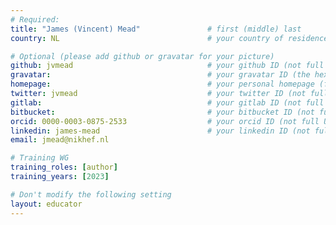 ```yaml
---
# Required:
title: "James (Vincent) Mead"               # first (middle) last
country: NL                                 # your country of residence (2 capital letters, e.g. US, GB, DE)

# Optional (please add github or gravatar for your picture)
github: jvmead                              # your github ID (not full url)
gravatar:                                   # your gravatar ID (the hex hash of your email, something like 123ef...123)
homepage:                                   # your personal homepage (full url)
twitter: jvmead                             # your twitter ID (not full URL, no leading '@')
gitlab:                                     # your gitlab ID (not full URL)
bitbucket:                                  # your bitbucket ID (not full URL)
orcid: 0000-0003-0875-2533                  # your orcid ID (not full URL)
linkedin: james-mead                        # your linkedin ID (not full url, i.e. the last bit of the url to your profile)
email: jmead@nikhef.nl

# Training WG
training_roles: [author]
training_years: [2023]

# Don't modify the following setting
layout: educator
---
```


<!-- Optional: Write something about yourself below this comment. Markdown styling is supported. -->
